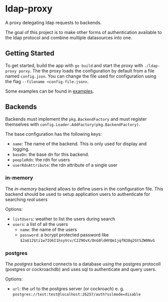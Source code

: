 ldap-proxy
==========

A proxy delegating ldap requests to backends.

The goal of this project is to make other forms of authentication available to
the ldap protocol and combine multiple datasources into one.

Getting Started
---------------

To get started, build the app with `go build` and start the proxy with `./ldap-proxy porxy`. The the proxy loads the configuration by default from a file named `config.json`. You can change the file used for configuration using the flag `--filename <config-file.json>`.

Some examples can be found in [examples](examples/).

Backends
--------

Backends must implement the `pkg.BackendFactory` and must register themselves
with `config.Loader.AddFactory(pkg.BackendFactory)`.

The base configuration has the following keys:
* `name`: The name of the backend. This is only used for display and logging.
* `baseDn`: the base dn for this backend.
* `peopleRdn`: the rdn for users
* `userRdnAttribute`: the rdn attribute of a single user

### in-memory

The *in-memory* backend allows to define users in the configuration file. This
backend should be used to setup application users to authenticate for searching
*real* users

Options:
* `listUsers`: weather to list the users during search
* `users`: a list of all the users
    * `name`: the name of the users
    * `password`: a bcrypt protected password like `$2a$12$ti1w7IG6I1hsyVcv/C2Z9OvX/DnG8ldHYQm1jqfN38q2GtSZW0NvG`

### postgres

The *postgres* backend connects to a database using the postgres protocoll
(postgres or cockroachdb) and uses sql to authenticate and query users.

Options:
* `url`: the url to the postgres server (or cockroach) e. g. `postgres://test:test@localhost:26257/auth?sslmode=disable`
